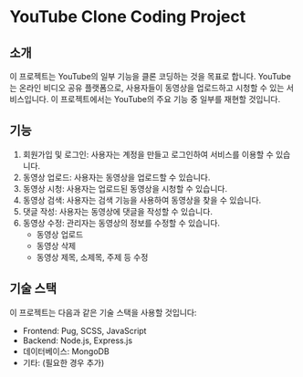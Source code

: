 # YouTube Clone Coding Project

## 소개
이 프로젝트는 YouTube의 일부 기능을 클론 코딩하는 것을 목표로 합니다. YouTube는 온라인 비디오 공유 플랫폼으로, 사용자들이 동영상을 업로드하고 시청할 수 있는 서비스입니다. 이 프로젝트에서는 YouTube의 주요 기능 중 일부를 재현할 것입니다.

## 기능
1. 회원가입 및 로그인: 사용자는 계정을 만들고 로그인하여 서비스를 이용할 수 있습니다.
2. 동영상 업로드: 사용자는 동영상을 업로드할 수 있습니다.
3. 동영상 시청: 사용자는 업로드된 동영상을 시청할 수 있습니다.
4. 동영상 검색: 사용자는 검색 기능을 사용하여 동영상을 찾을 수 있습니다.
5. 댓글 작성: 사용자는 동영상에 댓글을 작성할 수 있습니다.
6. 동영상 수정: 관리자는 동영상의 정보를 수정할 수 있습니다.
   - 동영상 업로드
   - 동영상 삭제
   - 동영상 제목, 소제목, 주제 등 수정

## 기술 스택
이 프로젝트는 다음과 같은 기술 스택을 사용할 것입니다:
- Frontend: Pug, SCSS, JavaScript
- Backend: Node.js, Express.js
- 데이터베이스: MongoDB
- 기타: (필요한 경우 추가)

